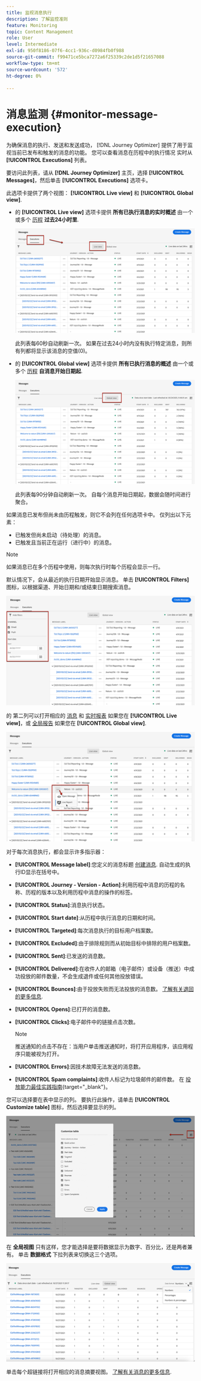 ```yaml
---
title: 监视消息执行
description: 了解监控准则
feature: Monitoring
topic: Content Management
role: User
level: Intermediate
exl-id: 950f8186-07f6-4cc1-936c-d0984fb0f988
source-git-commit: f99471ce5bca7272a6f25339c2de1d5f21657088
workflow-type: tm+mt
source-wordcount: '572'
ht-degree: 0%

---
```


# 消息监测 {#monitor-message-execution}

为确保消息的执行、发送和发送成功， [!DNL Journey Optimizer] 提供了用于监视当前已发布和触发的消息的功能。 您可以查看消息在历程中的执行情况 <!--and APIs--> 实时从 **[!UICONTROL Executions]** 列表。

要访问此列表，请从 **[!DNL Journey Optimizer]** 主页，选择 **[!UICONTROL Messages]**，然后单击 **[!UICONTROL Executions]** 选项卡。

此选项卡提供了两个视图： **[!UICONTROL Live view]** 和 **[!UICONTROL Global view]**.

* 的 **[!UICONTROL Live view]** 选项卡提供 **所有已执行消息的实时概述** 由一个或多个 [历程](building-journeys/journey.md) **过去24小时里**.

   ![](assets/message-execution-tab-live.png)

   此列表每60秒自动刷新一次。 如果在过去24小时内没有执行特定消息，则所有列都将显示该消息的空值(0)。

* 的 **[!UICONTROL Global view]** 选项卡提供 **所有已执行消息的概述** 由一个或多个 [历程](building-journeys/journey.md) **自消息开始日期起**.

   ![](assets/message-execution-tab-global.png)

   此列表每90分钟自动刷新一次。 自每个消息开始日期起，数据会随时间进行聚合。

如果消息已发布但尚未由历程触发，则它不会列在任何选项卡中。 仅列出以下元素：
* 已触发但尚未启动（待处理）的消息。
* 已触发且当前正在运行（进行中）的消息。

<!--For multichannel messages, one row per channel is displayed for each message. STILL VALID? looks like NOT-->

>[!NOTE]
>
>如果消息已在多个历程中使用，则每次执行时每个历程会显示一行。

<!--![](assets/message-execution-multichannel.png)-->

<!--If a message has been used in several journeys, the **[!UICONTROL Source]** column displays **[!UICONTROL Multiple]**.-->

默认情况下，会从最近的执行日期开始显示消息。 单击 **[!UICONTROL Filters]** 图标，以根据渠道、开始日期和/或结束日期搜索消息。

![](assets/message-execution-tab-filters.png)

的 <!--**[!UICONTROL Quick action]**-->第二列可以打开相应的 [消息](create-message.md) 和 [实时报表](reports/live-report.md) 如果您在 **[!UICONTROL Live view]**，或 [全局报告](reports/global-report.md) 如果您在 **[!UICONTROL Global view]**.

![](assets/message-execution-open-live-report.png)

对于每次消息执行，都会显示许多指示器：

* **[!UICONTROL Message label]**:您定义的消息标题 [创建消息](create-message.md). 自动生成的执行ID显示在括号中。

   <!--**[!UICONTROL Execution ID]**: Automatically generated identifier.
  **[!UICONTROL Source]**: Name of the journey leveraging that message.-->

* **[!UICONTROL Journey - Version - Action]**:利用历程中消息的历程的名称、历程的版本以及利用历程中消息的操作的标签。

* **[!UICONTROL Status]**:消息执行状态。 <!--List all the possible statuses? For now only Live status? The user cannot stop or cancel the execution. TBC by Fred-->

* **[!UICONTROL Start date]**:从历程中执行消息的日期和时间。

* **[!UICONTROL Targeted]**:每次消息执行的目标用户档案数。

* **[!UICONTROL Excluded]**:由于排除规则而从初始目标中排除的用户档案数。

* **[!UICONTROL Sent]**:已发送的消息数。

* **[!UICONTROL Delivered]**:在收件人的邮箱（电子邮件）或设备（推送）中成功投放的邮件数量，不会生成退件或任何其他投放错误。

* **[!UICONTROL Bounces]**:由于投放失败而无法投放的消息数。 [了解有关退回的更多信息](suppression-list.md).

* **[!UICONTROL Opens]**:已打开的消息数。

* **[!UICONTROL Clicks]**:电子邮件中的链接点击次数。

   >[!NOTE]
   >
   >推送通知的点击不存在：当用户单击推送通知时，将打开应用程序，该应用程序只能被视为打开。

* **[!UICONTROL Errors]**:因技术故障无法发送的消息数。

* **[!UICONTROL Spam complaints]**:收件人标记为垃圾邮件的邮件数。 在 [投放能力最佳实践指南](https://experienceleague.adobe.com/docs/deliverability-learn/deliverability-best-practice-guide/metrics-for-deliverability/complaints.html#metrics-for-deliverability){target=&quot;_blank&quot;}。

您可以选择要在表中显示的列。 要执行此操作，请单击 **[!UICONTROL Customize table]** 图标，然后选择要显示的列。

![](assets/message-execution-customize-table.png)

在 **全局视图** 只有这样，您才能选择是要将数据显示为数字、百分比，还是两者兼有。 单击 **数据格式** 下拉列表来切换这三个选项。

![](assets/message-execution-data-format.png)

单击每个超链接将打开相应的消息摘要视图。 [了解有关消息的更多信息](create-message.md).
